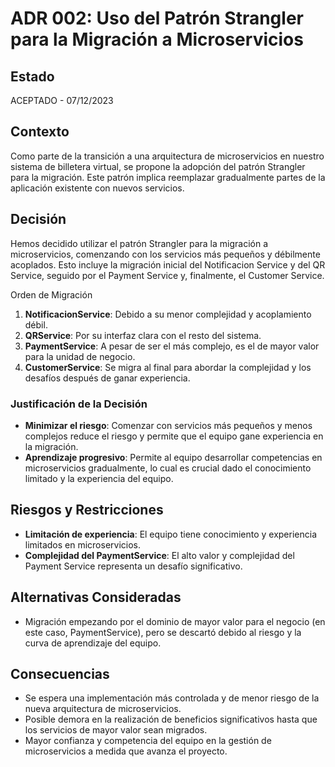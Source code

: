 # ADR 002: Uso del Patrón Strangler para la Migración a Microservicios

## Estado
ACEPTADO - 07/12/2023

## Contexto
Como parte de la transición a una arquitectura de microservicios en nuestro sistema de billetera virtual, se propone la adopción del patrón Strangler para la migración. Este patrón implica reemplazar gradualmente partes de la aplicación existente con nuevos servicios.

## Decisión
Hemos decidido utilizar el patrón Strangler para la migración a microservicios, comenzando con los servicios más pequeños y débilmente acoplados. Esto incluye la migración inicial del Notificacion Service y del QR Service, seguido por el Payment Service y, finalmente, el Customer Service.

Orden de Migración
1. **NotificacionService**: Debido a su menor complejidad y acoplamiento débil.
2. **QRService**: Por su interfaz clara con el resto del sistema.
3. **PaymentService**: A pesar de ser el más complejo, es el de mayor valor para la unidad de negocio.
4. **CustomerService**: Se migra al final para abordar la complejidad y los desafíos después de ganar experiencia.

### Justificación de la Decisión
- **Minimizar el riesgo**: Comenzar con servicios más pequeños y menos complejos reduce el riesgo y permite que el equipo gane experiencia en la migración.
- **Aprendizaje progresivo**: Permite al equipo desarrollar competencias en microservicios gradualmente, lo cual es crucial dado el conocimiento limitado y la experiencia del equipo.

## Riesgos y Restricciones
- **Limitación de experiencia**: El equipo tiene conocimiento y experiencia limitados en microservicios.
- **Complejidad del PaymentService**: El alto valor y complejidad del Payment Service representa un desafío significativo.

## Alternativas Consideradas
- Migración empezando por el dominio de mayor valor para el negocio (en este caso, PaymentService), pero se descartó debido al riesgo y la curva de aprendizaje del equipo.

## Consecuencias
- Se espera una implementación más controlada y de menor riesgo de la nueva arquitectura de microservicios.
- Posible demora en la realización de beneficios significativos hasta que los servicios de mayor valor sean migrados.
- Mayor confianza y competencia del equipo en la gestión de microservicios a medida que avanza el proyecto.


